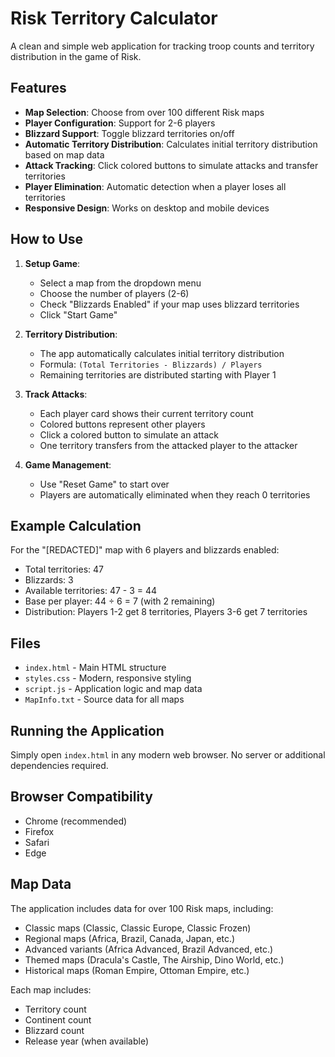 # Risk Territory Calculator

A clean and simple web application for tracking troop counts and territory distribution in the game of Risk.

## Features

- **Map Selection**: Choose from over 100 different Risk maps
- **Player Configuration**: Support for 2-6 players
- **Blizzard Support**: Toggle blizzard territories on/off
- **Automatic Territory Distribution**: Calculates initial territory distribution based on map data
- **Attack Tracking**: Click colored buttons to simulate attacks and transfer territories
- **Player Elimination**: Automatic detection when a player loses all territories
- **Responsive Design**: Works on desktop and mobile devices

## How to Use

1. **Setup Game**:
   - Select a map from the dropdown menu
   - Choose the number of players (2-6)
   - Check "Blizzards Enabled" if your map uses blizzard territories
   - Click "Start Game"

2. **Territory Distribution**:
   - The app automatically calculates initial territory distribution
   - Formula: `(Total Territories - Blizzards) / Players`
   - Remaining territories are distributed starting with Player 1

3. **Track Attacks**:
   - Each player card shows their current territory count
   - Colored buttons represent other players
   - Click a colored button to simulate an attack
   - One territory transfers from the attacked player to the attacker

4. **Game Management**:
   - Use "Reset Game" to start over
   - Players are automatically eliminated when they reach 0 territories

## Example Calculation

For the "[REDACTED]" map with 6 players and blizzards enabled:
- Total territories: 47
- Blizzards: 3
- Available territories: 47 - 3 = 44
- Base per player: 44 ÷ 6 = 7 (with 2 remaining)
- Distribution: Players 1-2 get 8 territories, Players 3-6 get 7 territories

## Files

- `index.html` - Main HTML structure
- `styles.css` - Modern, responsive styling
- `script.js` - Application logic and map data
- `MapInfo.txt` - Source data for all maps

## Running the Application

Simply open `index.html` in any modern web browser. No server or additional dependencies required.

## Browser Compatibility

- Chrome (recommended)
- Firefox
- Safari
- Edge

## Map Data

The application includes data for over 100 Risk maps, including:
- Classic maps (Classic, Classic Europe, Classic Frozen)
- Regional maps (Africa, Brazil, Canada, Japan, etc.)
- Advanced variants (Africa Advanced, Brazil Advanced, etc.)
- Themed maps (Dracula's Castle, The Airship, Dino World, etc.)
- Historical maps (Roman Empire, Ottoman Empire, etc.)

Each map includes:
- Territory count
- Continent count
- Blizzard count
- Release year (when available) 

